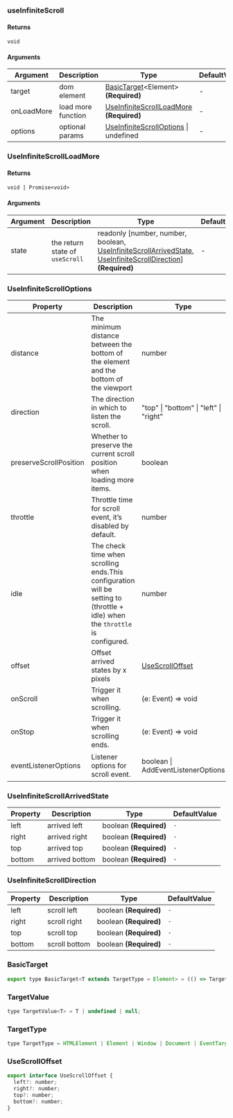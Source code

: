 ### useInfiniteScroll

#### Returns
`void`

#### Arguments
|Argument|Description|Type|DefaultValue|
|---|---|---|---|
|target|dom element|[BasicTarget](#BasicTarget)&lt;Element&gt;  **(Required)**|-|
|onLoadMore|load more function|[UseInfiniteScrollLoadMore](#UseInfiniteScrollLoadMore)  **(Required)**|-|
|options|optional params|[UseInfiniteScrollOptions](#UseInfiniteScrollOptions) \| undefined |-|

### UseInfiniteScrollLoadMore

#### Returns
`void | Promise<void>`

#### Arguments
|Argument|Description|Type|DefaultValue|
|---|---|---|---|
|state|the return state of `useScroll`|readonly [number, number, boolean, [UseInfiniteScrollArrivedState](#UseInfiniteScrollArrivedState), [UseInfiniteScrollDirection](#UseInfiniteScrollDirection)]  **(Required)**|-|

### UseInfiniteScrollOptions

|Property|Description|Type|DefaultValue|
|---|---|---|---|
|distance|The minimum distance between the bottom of the element and the bottom of the viewport|number |`0`|
|direction|The direction in which to listen the scroll.|"top" \| "bottom" \| "left" \| "right" |`'bottom'`|
|preserveScrollPosition|Whether to preserve the current scroll position when loading more items.|boolean |`-`|
|throttle|Throttle time for scroll event, it’s disabled by default.|number |`0`|
|idle|The check time when scrolling ends.This configuration will be setting to (throttle + idle) when the `throttle` is configured.|number |`-`|
|offset|Offset arrived states by x pixels|[UseScrollOffset](#UseScrollOffset) |`-`|
|onScroll|Trigger it when scrolling.|(e: Event) => void |`-`|
|onStop|Trigger it when scrolling ends.|(e: Event) => void |`-`|
|eventListenerOptions|Listener options for scroll event.|boolean \| AddEventListenerOptions |`{capture: false, passive: true}`|

### UseInfiniteScrollArrivedState

|Property|Description|Type|DefaultValue|
|---|---|---|---|
|left|arrived left|boolean  **(Required)**|`-`|
|right|arrived right|boolean  **(Required)**|`-`|
|top|arrived top|boolean  **(Required)**|`-`|
|bottom|arrived bottom|boolean  **(Required)**|`-`|

### UseInfiniteScrollDirection

|Property|Description|Type|DefaultValue|
|---|---|---|---|
|left|scroll left|boolean  **(Required)**|`-`|
|right|scroll right|boolean  **(Required)**|`-`|
|top|scroll top|boolean  **(Required)**|`-`|
|bottom|scroll bottom|boolean  **(Required)**|`-`|

### BasicTarget

```js
export type BasicTarget<T extends TargetType = Element> = (() => TargetValue<T>) | TargetValue<T> | MutableRefObject<TargetValue<T>>;
```

### TargetValue

```js
type TargetValue<T> = T | undefined | null;
```

### TargetType

```js
type TargetType = HTMLElement | Element | Window | Document | EventTarget;
```

### UseScrollOffset

```js
export interface UseScrollOffset {
  left?: number;
  right?: number;
  top?: number;
  bottom?: number;
}
```